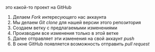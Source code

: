 это какой-то проект на GitHub

1. Делаем *Fork* интересующего нас аккаунта
2. Мы делаем *Git clone* для нашей версии этого репозитория
3. Создаем ветку с предлагаемыми изменениями
4. Производим все изменения только в этой ветке
5. Далее отправляет эти изменения на свой аккаунт *push*
6. В окне GitHub появляется возможность отправить *pull request*